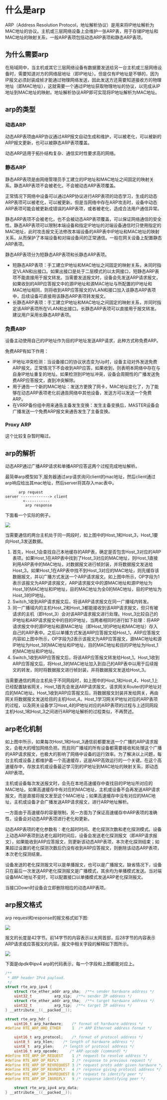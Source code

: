 # 什么是arp

ARP（Address Resolution Protocol，地址解析协议）是用来将IP地址解析为MAC地址的协议。主机或三层网络设备上会维护一张ARP表，用于存储IP地址和MAC地址的映射关系，一般ARP表项包括动态ARP表项和静态ARP表项。

## 为什么需要arp

在局域网中，当主机或其它三层网络设备有数据要发送给另一台主机或三层网络设备时，需要知道对方的网络层地址（即IP地址）。但是仅有IP地址是不够的，因为IP报文必须封装成帧才能通过物理网络发送，因此发送方还需要知道接收方的物理地址（即MAC地址），这就需要一个通过IP地址获取物理地址的协议，以完成从IP地址到MAC地址的映射。地址解析协议ARP即可实现将IP地址解析为MAC地址。

## arp的类型


### 动态ARP

动态ARP表项由ARP协议通过ARP报文自动生成和维护，可以被老化，可以被新的ARP报文更新，也可以被静态ARP表项覆盖。

动态ARP适用于拓扑结构复杂、通信实时性要求高的网络。

### 静态ARP

静态ARP表项是由网络管理员手工建立的IP地址和MAC地址之间固定的映射关系。静态ARP表项不会被老化，不会被动态ARP表项覆盖。

正常情况下网络中设备可以通过ARP协议进行ARP表项的动态学习，生成的动态ARP表项可以被老化，可以被更新。但是当网络中存在ARP攻击时，设备中动态ARP表项可能会被更新成错误的ARP表项，或者被老化，造成合法用户通信异常。

静态ARP表项不会被老化，也不会被动态ARP表项覆盖，可以保证网络通信的安全性。静态ARP表项可以限制本端设备和指定IP地址的对端设备通信时只使用指定的MAC地址，此时攻击报文无法修改本端设备的ARP表中IP地址和MAC地址的映射关系，从而保护了本端设备和对端设备间的正常通信。一般在网关设备上配置静态ARP表项。

静态ARP表项分为短静态ARP表项和长静态ARP表项。

- 短静态ARP表项：手工建立IP地址和MAC地址之间固定的映射关系，未同时指定VLAN和出接口。如果出接口是处于二层模式的以太网接口，短静态ARP表项不能直接用于报文转发。当需要发送报文时，设备会先发送ARP请求报文，如果收到的ARP应答报文中的源IP地址和源MAC地址与所配置的IP地址和MAC地址相同，则将收到ARP应答报文的VLAN和接口加入该静态ARP表项中，后续设备可直接用该静态ARP表项转发报文。
- 长静态ARP表项：手工建立IP地址和MAC地址之间固定的映射关系，并同时指定该ARP表项所在VLAN和出接口。长静态ARP表项可以直接用于报文转发。建议用户采用长静态ARP表项。

### 免费ARP

设备主动使用自己的IP地址作为目的IP地址发送ARP请求，此种方式称免费ARP。

免费ARP有如下作用：

- IP地址冲突检测：当设备接口的协议状态变为Up时，设备主动对外发送免费ARP报文。正常情况下不会收到ARP应答，如果收到，则表明本网络中存在与自身IP地址重复的地址。如果检测到IP地址冲突，设备会周期性的广播发送免费ARP应答报文，直到冲突解除。
- 用于通告一个新的MAC地址：发送方更换了网卡，MAC地址变化了，为了能够在动态ARP表项老化前通告网络中其他设备，发送方可以发送一个免费ARP。
- 在VRRP备份组中用来通告主备发生变换：发生主备变换后，MASTER设备会广播发送一个免费ARP报文来通告发生了主备变换。

### Proxy ARP

这个比较复杂暂时略过。

## arp的解析

动态ARP通过广播ARP请求和单播ARP应答这两个过程完成地址解析。

最简单arp模型如下,服务器通过arp请求询问client的mac地址，然后client通过arp响应给出其mac地址，然后server将其存入mac表中。

```
      arp request
server -------------> client
        <-----------
         arp response
```

下面看一个实际的例子。

![](resource/arp_icmp/arp_parser.png)

当需要通信的两台主机处于同一网段时，如上图中的Host_1和Host_3，Host_1要向Host_3发送数据。

1. 首先，Host_1会查找自己本地缓存的ARP表，确定是否包含Host_3对应的ARP表项。如果Host_1在ARP表中找到了Host_3对应的MAC地址，则Host_1直接利用ARP表中的MAC地址，对数据报文进行帧封装，并将数据报文发送给Host_3。如果Host_1在ARP表中找不到Host_3对应的MAC地址，则先缓存该数据报文，并以广播方式发送一个ARP请求报文。如上图中所示，OP字段为1表示该报文为ARP请求报文，ARP请求报文中的源MAC地址和源IP地址为Host_1的MAC地址和IP地址，目的MAC地址为全0的MAC地址，目的IP地址为Host_3的IP地址。
2. Switch_1收到ARP请求报文后，将该ARP请求报文在同一广播域内转发。
3. 同一广播域内的主机Host_2和Host_3都能接收到该ARP请求报文，但只有被请求的主机（即Host_3）会对该ARP请求报文进行处理。Host_3比较自己的IP地址和ARP请求报文中的目的IP地址，当两者相同时进行如下处理：将ARP请求报文中的源IP地址和源MAC地址（即Host_1的IP地址和MAC地址）存入自己的ARP表中。之后以单播方式发送ARP应答报文给Host_1，ARP应答报文内容如上图中所示，OP字段为2表示该报文为ARP应答报文，源MAC地址和源IP地址为Host_3的MAC地址和IP地址，目的MAC地址和目的IP地址为Host_1的MAC地址和IP地址。
4. Switch_1收到ARP应答报文后，将该ARP应答报文转发给Host_1。Host_1收到ARP应答报文后，将Host_3的MAC地址加入到自己的ARP表中以用于后续报文的转发，同时将数据报文进行帧封装，并将数据报文发送给Host_3。

当需要通信的两台主机处于不同网段时，如上图中的Host_1和Host_4，Host_1上已经配置缺省网关，Host_1首先会发送ARP请求报文，请求网关Router的IP地址对应的MAC地址。Host_1收到ARP应答报文后，将数据报文封装并发给网关，再由网关将数据报文发送给目的主机Host_4。Host_1学习网关IP地址对应的ARP表项的过程，以及网关设备学习Host_4的IP地址对应的ARP表项的过程与上述同网段主机Host_1和Host_3之间进行ARP地址解析的过程类似，不再赘述。

## arp老化机制

如上图中所示，如果每次Host_1和Host_3通信前都要发送一个广播的ARP请求报文，会极大的增加网络负担。而且同广播域的所有设备都需要接收和处理这个广播的ARP请求报文，也极大的影响了网络中设备的运行效率。为了解决以上问题，每台主机或设备上都维护着一个高速缓存，这是ARP高效运行的一个关键。在这个高速缓存中，存放主机或设备最近学习到的IP地址到MAC地址的映射关系，即动态ARP表项。

主机或设备每次发送报文时，会先在本地高速缓存中查找目的IP地址所对应的MAC地址。如果高速缓存中有对应的MAC地址，主机或设备不会再发送ARP请求报文，而是直接将报文发至这个MAC地址；如果高速缓存中没有对应的MAC地址，主机或设备才会广播发送ARP请求报文，进行ARP地址解析。

一方面由于高速缓存的容量限制，另一方面为了保证高速缓存中ARP表项的准确性，设备会对动态ARP表项进行老化和更新。

动态ARP表项的老化参数有：老化超时时间、老化探测次数和老化探测模式。设备上动态ARP表项到达老化超时时间后，设备会发送老化探测报文（即ARP请求报文），如果能收到ARP应答报文，则更新该动态ARP表项，本次老化探测结束；如果超过设置的老化探测次数后仍没有收到ARP应答报文，则删除该动态ARP表项，本次老化探测结束。

设备发送的老化探测报文可以是单播报文，也可以是广播报文。缺省情况下，设备只在最后一次发送ARP老化探测报文是广播模式，其余均为单播模式发送。当对端设备MAC地址不变时，可以配置接口以单播模式发送ARP老化探测报文。

当接口Down时设备会立即删除相应的动态ARP表项。

## arp报文格式

arp request和response的报文格式如下图:

![](resource/arp_icmp/arp_details.png)

报文的长度是42字节。前14字节的内容表示以太网首部，后28字节的内容表示ARP请求或应答报文的内容。报文中相关字段的解释如下图所示。

![](resource/arp_icmp/arp_field_details.png)

下面是dpdk中ipv4 arp的代码表示，每一个字段和上图都能对应上。

```c
/**
 * ARP header IPv4 payload.
 */
struct rte_arp_ipv4 {
	struct rte_ether_addr arp_sha;  /**< sender hardware address */
	uint32_t          arp_sip;  /**< sender IP address */
	struct rte_ether_addr arp_tha;  /**< target hardware address */
	uint32_t          arp_tip;  /**< target IP address */
} __attribute__((__packed__));

struct rte_arp_hdr {
	uint16_t arp_hardware;    /* format of hardware address */
#define RTE_ARP_HRD_ETHER     1  /* ARP Ethernet address format */

	uint16_t arp_protocol;    /* format of protocol address */
	uint8_t  arp_hlen;    /* length of hardware address */
	uint8_t  arp_plen;    /* length of protocol address */
	uint16_t arp_opcode;     /* ARP opcode (command) */
#define	RTE_ARP_OP_REQUEST    1 /* request to resolve address */
#define	RTE_ARP_OP_REPLY      2 /* response to previous request */
#define	RTE_ARP_OP_REVREQUEST 3 /* request proto addr given hardware */
#define	RTE_ARP_OP_REVREPLY   4 /* response giving protocol address */
#define	RTE_ARP_OP_INVREQUEST 8 /* request to identify peer */
#define	RTE_ARP_OP_INVREPLY   9 /* response identifying peer */

	struct rte_arp_ipv4 arp_data;
} __attribute__((__packed__));
```